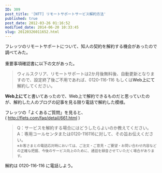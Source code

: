 ```yaml
---
ID: 309
post_title: '[NTT] リモートサポートサービス解約方法'
published: true
post_date: 2012-03-26 01:16:52
modified_date: 2014-06-20 10:33:45
slug: 20120326011652.html
---
```

<p>フレッツのリモートサポートについて、知人の契約を解約する機会があったので調べてみた。<br />
<!--more--><br />
重要事項確認書に以下の文があった。</p>
<blockquote><p>ウィルスクリア、リモートサポートは2か月後無料後、自動更新となりますので、設定終了後ご不用であれば、0120-116-116 もしくは<strong>Web上にて</strong>解約してください。</p></blockquote>
<p><strong>Web上にて</strong>と書いてあったので、Web上で解約できるものだと思っていたのが、解約した人のブログの記事を見る限り電話で解約した模様。</p>
<p>フレッツの「よくあるご質問」を見ると、<br />
( <a href="http://flets.com/faq/detail/661.html">http://flets.com/faq/detail/661.html</a> )</p>
<blockquote><p>Q：サービスを解約する場合にはどうしたらよいのか教えてください。<br />
A：専用コールセンタまたは0120-116116に対して、その旨お伝えください。<br />
<small>※お客さまとの電話応対時においては、ご注文・ご意見・ご要望・お問い合わせ内容などの正確な把握、今後のサービス向上のために、通話を録音させていただく場合があります。</small></p></blockquote>
<p>解約は 0120-116-116 に電話しよう。</p>